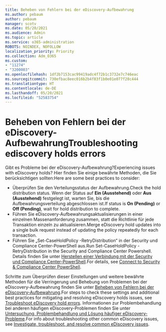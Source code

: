 ```yaml
---
title: Beheben von Fehlern bei der eDiscovery-Aufbewahrung
ms.author: pebaum
author: pebaum
manager: scotv
ms.date: 05/20/2021
ms.audience: Admin
ms.topic: article
ms.service: o365-administration
ROBOTS: NOINDEX, NOFOLLOW
localization_priority: Priority
ms.collection: Adm_O365
ms.custom:
- "11274"
- "3200003"
ms.openlocfilehash: 1df2b7153cac99419adc4f72b1c3732e7c746eac
ms.sourcegitcommit: 730efbac8eec016b2b4f83f1b0e01e077f28c444
ms.translationtype: HT
ms.contentlocale: de-DE
ms.lasthandoff: 05/20/2021
ms.locfileid: "52583754"
---
```

# <a name="troubleshooting-ediscovery-holds-errors"></a><span data-ttu-id="e7349-102">Beheben von Fehlern bei der eDiscovery-Aufbewahrung</span><span class="sxs-lookup"><span data-stu-id="e7349-102">Troubleshooting ediscovery holds errors</span></span>

<span data-ttu-id="e7349-103">Gibt es Probleme bei der eDiscovery-Aufbewahrung?</span><span class="sxs-lookup"><span data-stu-id="e7349-103">Experiencing issues with eDiscovery holds?</span></span> <span data-ttu-id="e7349-104">Hier finden Sie einige bewährte Methoden, die Sie berücksichtigen sollten:</span><span class="sxs-lookup"><span data-stu-id="e7349-104">Here are some best practices to consider:</span></span>

- <span data-ttu-id="e7349-105">Überprüfen Sie den Verteilungsstatus der Aufbewahrung.</span><span class="sxs-lookup"><span data-stu-id="e7349-105">Check the hold distribution status.</span></span>  <span data-ttu-id="e7349-106">Wenn der Status auf **Ein (Ausstehend)** oder **Aus (Ausstehend)** festgelegt ist, warten Sie, bis die Aufbewahrungsverteilung abgeschlossen ist.</span><span class="sxs-lookup"><span data-stu-id="e7349-106">If status is **On (Pending)** or **Off (Pending)**, wait for hold distribution to complete.</span></span>
- <span data-ttu-id="e7349-107">Führen Sie eDiscovery-Aufbewahrungsaktualisierungen in einer einzelnen Massenanforderung zusammen, statt die Richtlinie für jede Transaktion einzeln zu aktualisieren.</span><span class="sxs-lookup"><span data-stu-id="e7349-107">Merge eDiscovery hold updates into a single bulk request instead of updating the policy repeatedly for each transaction.</span></span>
- <span data-ttu-id="e7349-108">Führen Sie „Set-CaseHoldPolicy <policyname> -RetryDistribution“ in der Security und Compliance Center-PowerShell aus.</span><span class="sxs-lookup"><span data-stu-id="e7349-108">Run Set-CaseHoldPolicy <policyname> -RetryDistribution in the Security and Compliance Center Powershell.</span></span> <span data-ttu-id="e7349-109">Details finden Sie unter [Herstellen einer Verbindung mit der Security und Compliance Center-PowerShell](/powershell/exchange/connect-to-scc-powershell).</span><span class="sxs-lookup"><span data-stu-id="e7349-109">For details, see [Connect to Security & Compliance Center PowerShell](/powershell/exchange/connect-to-scc-powershell).</span></span>

<span data-ttu-id="e7349-110">Schritte zum Überprüfen dieser Einstellungen und weitere bewährte Methoden für die Verringerung und Behebung von Problemen bei der eDiscovery-Aufbewahrung finden Sie unter [Beheben von Fehlern bei der eDiscovery-Aufbewahrung](/microsoft-365/compliance/hold-distribution-errors).</span><span class="sxs-lookup"><span data-stu-id="e7349-110">For steps to check these settings and additional best practices for mitigating and resolving eDiscovery holds issues, see [Troubleshoot eDiscovery hold errors](/microsoft-365/compliance/hold-distribution-errors).</span></span>
<span data-ttu-id="e7349-111">Informationen zur Problembehandlung bei anderen häufigen eDiscovery-Problemen finden Sie unter [Untersuchung, Problembehandlung und Lösung häufiger eDiscovery-Probleme](/microsoft-365/compliance/ediscovery-troubleshooting-common-issues).</span><span class="sxs-lookup"><span data-stu-id="e7349-111">For info about troubleshooting other common eDiscovery issues, see [Investigate, troubleshoot, and resolve common eDiscovery issues](/microsoft-365/compliance/ediscovery-troubleshooting-common-issues).</span></span>
